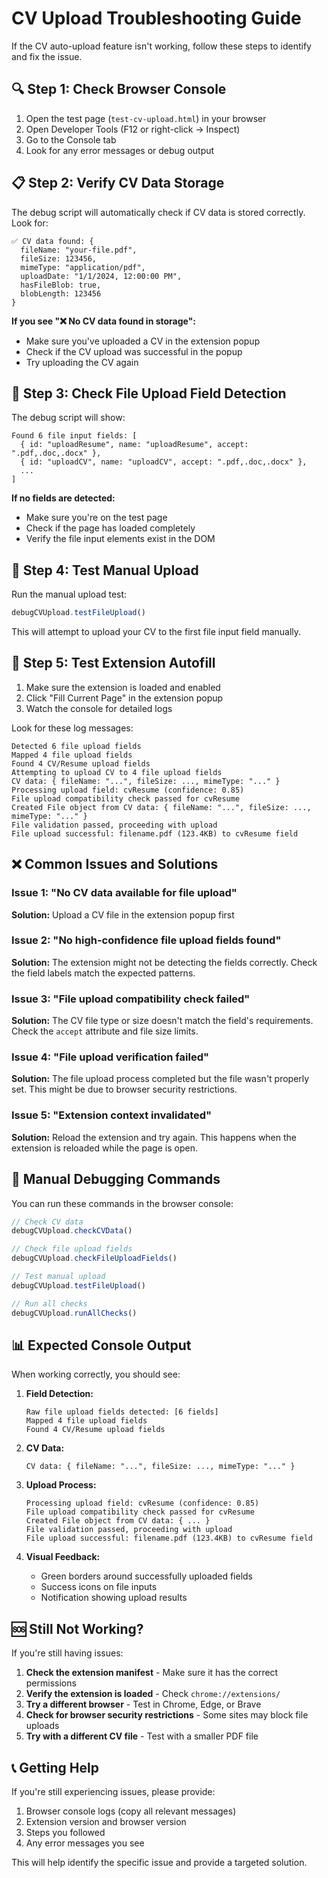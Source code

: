 # CV Upload Troubleshooting Guide

If the CV auto-upload feature isn't working, follow these steps to identify and fix the issue.

## 🔍 Step 1: Check Browser Console

1. Open the test page (`test-cv-upload.html`) in your browser
2. Open Developer Tools (F12 or right-click → Inspect)
3. Go to the Console tab
4. Look for any error messages or debug output

## 📋 Step 2: Verify CV Data Storage

The debug script will automatically check if CV data is stored correctly. Look for:

```
✅ CV data found: {
  fileName: "your-file.pdf",
  fileSize: 123456,
  mimeType: "application/pdf",
  uploadDate: "1/1/2024, 12:00:00 PM",
  hasFileBlob: true,
  blobLength: 123456
}
```

**If you see "❌ No CV data found in storage":**
- Make sure you've uploaded a CV in the extension popup
- Check if the CV upload was successful in the popup
- Try uploading the CV again

## 🔧 Step 3: Check File Upload Field Detection

The debug script will show:

```
Found 6 file input fields: [
  { id: "uploadResume", name: "uploadResume", accept: ".pdf,.doc,.docx" },
  { id: "uploadCV", name: "uploadCV", accept: ".pdf,.doc,.docx" },
  ...
]
```

**If no fields are detected:**
- Make sure you're on the test page
- Check if the page has loaded completely
- Verify the file input elements exist in the DOM

## 🧪 Step 4: Test Manual Upload

Run the manual upload test:

```javascript
debugCVUpload.testFileUpload()
```

This will attempt to upload your CV to the first file input field manually.

## 🚀 Step 5: Test Extension Autofill

1. Make sure the extension is loaded and enabled
2. Click "Fill Current Page" in the extension popup
3. Watch the console for detailed logs

Look for these log messages:

```
Detected 6 file upload fields
Mapped 4 file upload fields
Found 4 CV/Resume upload fields
Attempting to upload CV to 4 file upload fields
CV data: { fileName: "...", fileSize: ..., mimeType: "..." }
Processing upload field: cvResume (confidence: 0.85)
File upload compatibility check passed for cvResume
Created File object from CV data: { fileName: "...", fileSize: ..., mimeType: "..." }
File validation passed, proceeding with upload
File upload successful: filename.pdf (123.4KB) to cvResume field
```

## ❌ Common Issues and Solutions

### Issue 1: "No CV data available for file upload"
**Solution:** Upload a CV file in the extension popup first

### Issue 2: "No high-confidence file upload fields found"
**Solution:** The extension might not be detecting the fields correctly. Check the field labels match the expected patterns.

### Issue 3: "File upload compatibility check failed"
**Solution:** The CV file type or size doesn't match the field's requirements. Check the `accept` attribute and file size limits.

### Issue 4: "File upload verification failed"
**Solution:** The file upload process completed but the file wasn't properly set. This might be due to browser security restrictions.

### Issue 5: "Extension context invalidated"
**Solution:** Reload the extension and try again. This happens when the extension is reloaded while the page is open.

## 🔧 Manual Debugging Commands

You can run these commands in the browser console:

```javascript
// Check CV data
debugCVUpload.checkCVData()

// Check file upload fields
debugCVUpload.checkFileUploadFields()

// Test manual upload
debugCVUpload.testFileUpload()

// Run all checks
debugCVUpload.runAllChecks()
```

## 📊 Expected Console Output

When working correctly, you should see:

1. **Field Detection:**
   ```
   Raw file upload fields detected: [6 fields]
   Mapped 4 file upload fields
   Found 4 CV/Resume upload fields
   ```

2. **CV Data:**
   ```
   CV data: { fileName: "...", fileSize: ..., mimeType: "..." }
   ```

3. **Upload Process:**
   ```
   Processing upload field: cvResume (confidence: 0.85)
   File upload compatibility check passed for cvResume
   Created File object from CV data: { ... }
   File validation passed, proceeding with upload
   File upload successful: filename.pdf (123.4KB) to cvResume field
   ```

4. **Visual Feedback:**
   - Green borders around successfully uploaded fields
   - Success icons on file inputs
   - Notification showing upload results

## 🆘 Still Not Working?

If you're still having issues:

1. **Check the extension manifest** - Make sure it has the correct permissions
2. **Verify the extension is loaded** - Check `chrome://extensions/`
3. **Try a different browser** - Test in Chrome, Edge, or Brave
4. **Check for browser security restrictions** - Some sites may block file uploads
5. **Try with a different CV file** - Test with a smaller PDF file

## 📞 Getting Help

If you're still experiencing issues, please provide:

1. Browser console logs (copy all relevant messages)
2. Extension version and browser version
3. Steps you followed
4. Any error messages you see

This will help identify the specific issue and provide a targeted solution. 